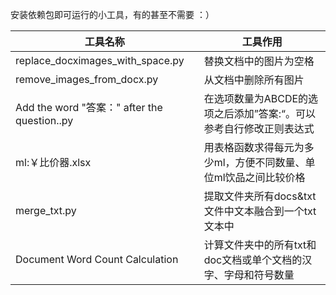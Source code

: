 安装依赖包即可运行的小工具，有的甚至不需要 ：） 

| 工具名称                       | 工具作用             |
|-------------------------------|--------------------|
| replace_docximages_with_space.py | 替换文档中的图片为空格 |
| remove_images_from_docx.py     | 从文档中删除所有图片  |
| Add the word "答案：" after the question..py | 在选项数量为ABCDE的选项之后添加”答案:“。可以参考自行修改正则表达式 |
| ml:￥比价器.xlsx | 用表格函数求得每元为多少ml，方便不同数量、单位ml饮品之间比较价格 |
| merge_txt.py | 提取文件夹所有docs&txt文件中文本融合到一个txt文本中 |
| Document Word Count Calculation | 计算文件夹中的所有txt和doc文档或单个文档的汉字、字母和符号数量 |
